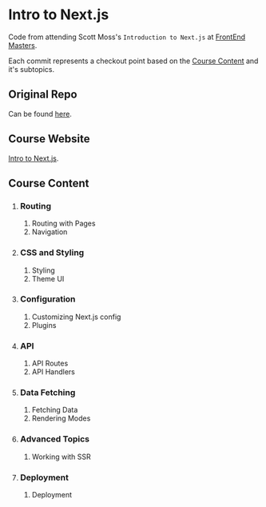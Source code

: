 # Intro to Next.js

Code from attending Scott Moss's `Introduction to Next.js` at [FrontEnd Masters](https://frontendmasters.com/courses/next-js/).

Each commit represents a checkout point based on the [Course Content](#course-content) and it's subtopics.

## Original Repo

Can be found [here](https://github.com/Hendrixer/nextjs-course-app/tree/master).

## Course Website

[Intro to Next.js](https://hendrixer.github.io/nextjs-course/).
<br>

## Course Content

1. ### Routing
   1. Routing with Pages
   2. Navigation
2. ### CSS and Styling
   1. Styling
   2. Theme UI
3. ### Configuration
   1. Customizing Next.js config
   2. Plugins
4. ### API
   1. API Routes
   2. API Handlers
5. ### Data Fetching
   1. Fetching Data
   2. Rendering Modes
6. ### Advanced Topics
   1. Working with SSR
7. ### Deployment
   1. Deployment
